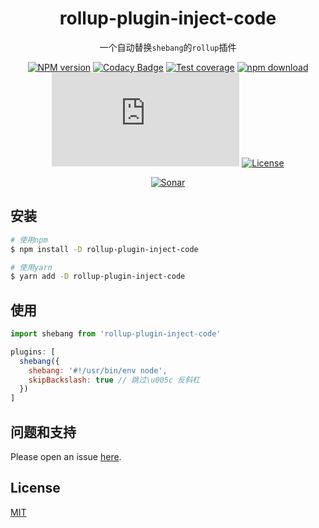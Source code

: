 <div style="text-align: center;" align="center">

# rollup-plugin-inject-code

一个自动替换`shebang`的`rollup`插件

[![NPM version][npm-image]][npm-url]
[![Codacy Badge][codacy-image]][codacy-url]
[![Test coverage][codecov-image]][codecov-url]
[![npm download][download-image]][download-url]
[![gzip][gzip-image]][gzip-url]
[![License][license-image]][license-url]

[![Sonar][sonar-image]][sonar-url]

</div>

## 安装

```bash
# 使用npm
$ npm install -D rollup-plugin-inject-code

# 使用yarn
$ yarn add -D rollup-plugin-inject-code
```

## 使用

```js
import shebang from 'rollup-plugin-inject-code'

plugins: [
  shebang({
    shebang: '#!/usr/bin/env node',
    skipBackslash: true // 跳过\u005c 反斜杠
  })
]
```

## 问题和支持

Please open an issue [here](https://github.com/saqqdy/rollup-plugin-inject-code/issues).

## License

[MIT](LICENSE)

[npm-image]: https://img.shields.io/npm/v/rollup-plugin-inject-code.svg?style=flat-square
[npm-url]: https://npmjs.org/package/rollup-plugin-inject-code
[codacy-image]: https://app.codacy.com/project/badge/Grade/f70d4880e4ad4f40aa970eb9ee9d0696
[codacy-url]: https://www.codacy.com/gh/saqqdy/rollup-plugin-inject-code/dashboard?utm_source=github.com&utm_medium=referral&utm_content=saqqdy/rollup-plugin-inject-code&utm_campaign=Badge_Grade
[codecov-image]: https://img.shields.io/codecov/c/github/saqqdy/rollup-plugin-inject-code.svg?style=flat-square
[codecov-url]: https://codecov.io/github/saqqdy/rollup-plugin-inject-code?branch=master
[download-image]: https://img.shields.io/npm/dm/rollup-plugin-inject-code.svg?style=flat-square
[download-url]: https://npmjs.org/package/rollup-plugin-inject-code
[gzip-image]: http://img.badgesize.io/https://unpkg.com/rollup-plugin-inject-code/lib/index.js?compression=gzip&label=gzip%20size:%20JS
[gzip-url]: http://img.badgesize.io/https://unpkg.com/rollup-plugin-inject-code/lib/index.js?compression=gzip&label=gzip%20size:%20JS
[license-image]: https://img.shields.io/badge/License-MIT-yellow.svg
[license-url]: LICENSE
[sonar-image]: https://sonarcloud.io/api/project_badges/quality_gate?project=saqqdy_rollup-plugin-inject-code
[sonar-url]: https://sonarcloud.io/dashboard?id=saqqdy_rollup-plugin-inject-code
